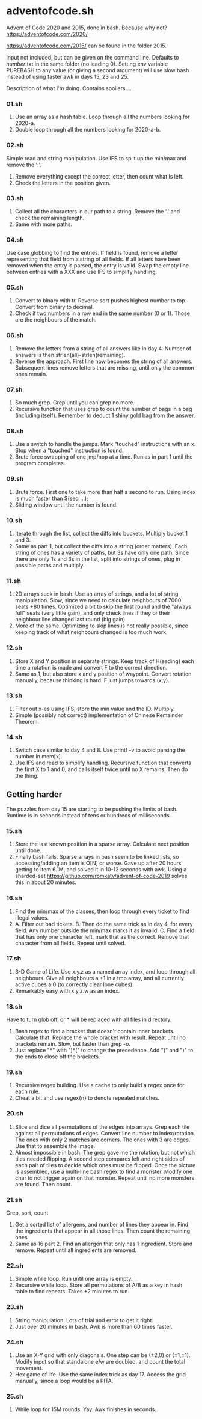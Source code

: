 # adventofcode.sh
Advent of Code 2020 and 2015, done in bash. Because why not?
https://adventofcode.com/2020/

https://adventofcode.com/2015/ can be found in the folder 2015.

Input not included, but can be given on the command line.
Defaults to *number*.txt in the same folder (no leading 0).
Setting env variable PUREBASH to any value (or giving a second argument) will use slow bash instead of using faster awk in days 15, 23 and 25.

Description of what I'm doing. Contains spoilers....

### 01.sh
 1. Use an array as a hash table. Loop through all the numbers looking for 2020-a.
 2. Double loop through all the numbers looking for 2020-a-b.

### 02.sh
 Simple read and string manipulation. Use IFS to split up the min/max and remove the ':'.
 1. Remove everything except the correct letter, then count what is left.
 2. Check the letters in the position given.

### 03.sh
 1. Collect all the characters in our path to a string. Remove the '.' and check the remaining length.
 2. Same with more paths.

### 04.sh
 Use case globbing to find the entries. If field is found, remove a letter representing that field from a string of all fields.
 If all letters have been removed when the entry is parsed, the entry is valid.
 Swap the empty line between entries with a XXX and use IFS to simplify handling.

### 05.sh
 1. Convert to binary with tr. Reverse sort pushes highest number to top. Convert from binary to decimal.
 2. Check if two numbers in a row end in the same number (0 or 1). Those are the neighbours of the match.

### 06.sh
 1. Remove the letters from a string of all answers like in day 4. Number of answers is then strlen(all)-strlen(remaining).
 2. Reverse the approach. First line now becomes the string of all answers. Subsequent lines remove letters that are missing, until only the common ones remain.

### 07.sh
 1. So much grep. Grep until you can grep no more.
 2. Recursive function that uses grep to count the number of bags in a bag (including itself).
    Remember to deduct 1 shiny gold bag from the answer.

### 08.sh
 1. Use a switch to handle the jumps. Mark "touched" instructions with an x. Stop when a "touched" instruction is found.
 2. Brute force swapping of one jmp/nop at a time. Run as in part 1 until the program completes.

### 09.sh
 1. Brute force. First one to take more than half a second to run. Using index is much faster than $(seq ...);
 2. Sliding window until the number is found.

### 10.sh
 1. Iterate through the list, collect the diffs into buckets. Multiply bucket 1 and 3.
 2. Same as part 1, but collect the diffs into a string (order matters). Each string of ones has a variety of paths, but 3s have only one path.
    Since there are only 1s and 3s in the list, split into strings of ones, plug in possible paths and multiply.

### 11.sh
 1. 2D arrays suck in bash. Use an array of strings, and a lot of string manipulation. Slow, since we need to calculate neighbours of 7000 seats +80 times.
    Optimized a bit to skip the first round and the "always full" seats (very little gain), and only check lines if they or their neighbour line changed last round (big gain).
 2. More of the same. Optimizing to skip lines is not really possible, since keeping track of what neighbours changed is too much work.

### 12.sh
 1. Store X and Y position in separate strings. Keep track of H(eading) each time a rotation is made and convert F to the correct direction.
 2. Same as 1, but also store x and y position of waypoint. Convert rotation manually, because thinking is hard. F just jumps towards (x,y).

### 13.sh
 1. Filter out x-es using IFS, store the min value and the ID. Multiply.
 2. Simple (possibly not correct) implementation of Chinese Remainder Theorem.

### 14.sh
 1. Switch case similar to day 4 and 8. Use printf -v to avoid parsing the number in mem\[x\].
 2. Use IFS and read to simplify handling.
    Recursive function that converts the first X to 1 and 0, and calls itself twice until no X remains. Then do the thing.

## Getting harder
  The puzzles from day 15 are starting to be pushing the limits of bash. Runtime is in seconds instead of tens or hundreds of milliseconds.

### 15.sh
 1. Store the last known position in a sparse array. Calculate next position until done.
 2. Finally bash fails. Sparse arrays in bash seem to be linked lists, so accessing/adding an item is O\[N\] or worse.
    Gave up after 20 hours getting to item 6.1M, and solved it in 10-12 seconds with awk.
    Using a sharded-set https://github.com/romkatv/advent-of-code-2019 solves this in about 20 minutes.

### 16.sh
 1. Find the min/max of the classes, then loop through every ticket to find illegal values.
 2. A. Filter out bad tickets.
    B. Then do the same trick as in day 4, for every field. Any number outside the min/max marks it as invalid.
    C. Find a field that has only one character left, mark that as the correct. Remove that character from all fields. Repeat until solved.

### 17.sh
 1. 3-D Game of Life. Use x.y.z as a named array index, and loop through all neighbours. Give all neighbours a +1 in a tmp array, and all currently active cubes a 0 (to correctly clear lone cubes).
 2. Remarkably easy with x.y.z.w as an index.

### 18.sh
 Have to turn glob off, or \* will be replaced with all files in directory.
 1. Bash regex to find a bracket that doesn't contain inner brackets. Calculate that. Replace the whole bracket with result. Repeat until no brackets remain. Slow, but faster than grep -o.
 2. Just replace "\*" with ")\*(" to change the precedence. Add "(" and ")" to the ends to close off the brackets.

### 19.sh
 1. Recursive regex building. Use a cache to only build a regex once for each rule.
 2. Cheat a bit and use regex{n} to denote repeated matches.

### 20.sh
 1. Slice and dice all permutations of the edges into arrays. Grep each tile against all permutations of edges. Convert line number to index/rotation. The ones with only 2 matches are corners. The ones with 3 are edges. Use that to assemble the image.
 2. Almost impossible in bash. The grep gave me the rotation, but not which tiles needed flipping. A second step compares left and right sides of each pair of tiles to decide which ones must be flipped. Once the picture is assembled, use a multi-line bash regex to find  a monster. Modify one char to not trigger again on that monster. Repeat until no more monsters are found. Then count.

### 21.sh
 Grep, sort, count
 1. Get a sorted list of allergens, and number of lines they appear in. Find the ingredients that appear in all those lines. Then count the remaining ones.
 2. Same as 16 part 2. Find an allergen that only has 1 ingredient. Store and remove. Repeat until all ingredients are removed. 

### 22.sh
 1. Simple while loop. Run until one array is empty.
 2. Recursive while loop. Store all permutations of A/B as a key in hash table to find repeats. Takes +2 minutes to run.

### 23.sh
 1. String manipulation. Lots of trial and error to get it right.
 2. Just over 20 minutes in bash. Awk is more than 60 times faster.

### 24.sh
 1. Use an X-Y grid with only diagonals. One step can be (±2,0) or (±1,±1). Modify input so that standalone e/w are doubled, and count the total movement.
 2. Hex game of life. Use the same index trick as day 17. Access the grid manually, since a loop would be a PITA.

### 25.sh
 1. While loop for 15M rounds. Yay. Awk finishes in seconds.
